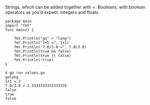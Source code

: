 
Strings, which can be added together with +.
Booleans, with boolean operators as you’d expect.
Integers and floats.

```
package main
import "fmt"
func main() {

    fmt.Println("go" + "lang")
    fmt.Println("1+1 =", 1+1)
    fmt.Println("7.0/3.0 =", 7.0/3.0)
    fmt.Println(true && false)
    fmt.Println(true || false)
    fmt.Println(!true)
}
```

```
$ go run values.go
golang
1+1 = 2
7.0/3.0 = 2.3333333333333335
false
true
false
```